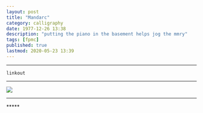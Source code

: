 ```yaml
---
layout: post
title: "Mandarc"
category: calligraphy
date: 1977-12-26 13:38
description: "putting the piano in the basement helps jog the mmry"
tags: [fpmc]
published: true
lastmod: 2020-05-23 13:39
---
```


*****

`linkout`

*****

<img src="{{ site.url }}/assets/img/ca02.jpg" />

*****
<div class="fpmc-nav">


</div>
*****
